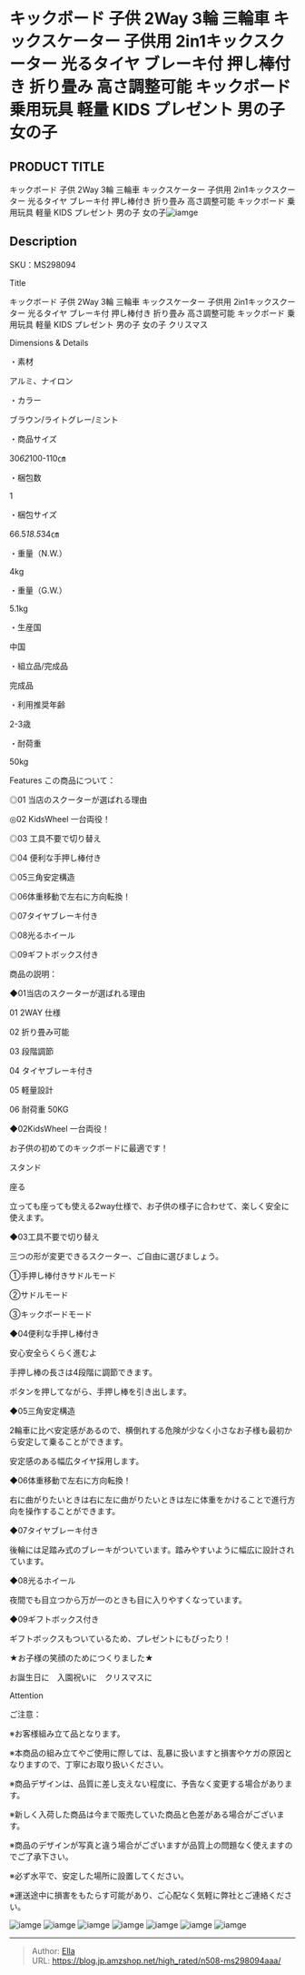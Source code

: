 # キックボード 子供 2Way 3輪 三輪車 キックスケーター 子供用 2in1キックスクーター 光るタイヤ ブレーキ付 押し棒付き 折り畳み 高さ調整可能 キックボード 乗用玩具 軽量 KIDS プレゼント 男の子 女の子


## PRODUCT TITLE 

キックボード 子供 2Way 3輪 三輪車 キックスケーター 子供用 2in1キックスクーター 光るタイヤ ブレーキ付 押し棒付き 折り畳み 高さ調整可能 キックボード 乗用玩具 軽量 KIDS プレゼント 男の子 女の子![iamge](https://b2bfiles1.gigab2b.cn/image/wkseller/304/20221129_8bd3cd6a86d34cca79d13ccc85d75f47.jpg)

## Description

SKU：MS298094

Title

キックボード 子供 2Way 3輪 三輪車 キックスケーター 子供用 2in1キックスクーター 光るタイヤ ブレーキ付 押し棒付き 折り畳み 高さ調整可能 キックボード 乗用玩具 軽量 KIDS プレゼント 男の子 女の子 クリスマス

Dimensions &amp; Details



・素材

アルミ、ナイロン

・カラー

ブラウン/ライトグレー/ミント

・商品サイズ

30*62*100-110㎝

・梱包数

1

・梱包サイズ

66.5*18.5*34㎝

・重量（N.W.）

4kg

・重量（G.W.）

5.1kg

・生産国

中国

・組立品/完成品

完成品

・利用推奨年齢

2-3歳

・耐荷重

50kg



Features
この商品について：

◎01 当店のスクーターが選ばれる理由

◎02 KidsWheel 一台両役！

◎03 工具不要で切り替え

◎04 便利な手押し棒付き

◎05三角安定構造

◎06体重移動で左右に方向転換！

◎07タイヤブレーキ付き

◎08光るホイール

◎09ギフトボックス付き



商品の説明：

◆01当店のスクーターが選ばれる理由

01 2WAY 仕様

02  折り畳み可能

03 段階調節

04 タイヤブレーキ付き

05 軽量設計

06 耐荷重 50KG　



◆02KidsWheel 一台両役！

お子供の初めてのキックボードに最適です！

スタンド

座る

立っても座っても使える2way仕様で、お子供の様子に合わせて、楽しく安全に使えます。



◆03工具不要で切り替え

三つの形が変更できるスクーター、ご自由に選びましょう。

①手押し棒付きサドルモード

②サドルモード

③キックボードモード



◆04便利な手押し棒付き

安心安全らくらく進むよ

手押し棒の長さは4段階に調節できます。

ポタンを押してながら、手押し棒を引き出します。



◆05三角安定構造

2輪車に比べ安定感があるので、横倒れする危険が少なく小さなお子様も最初から安定して乗ることができます。

安定感のある幅広タイヤ採用します。



◆06体重移動で左右に方向転換！

右に曲がりたいときは右に左に曲がりたいときは左に体重をかけることで進行方向を操作することができます。



◆07タイヤブレーキ付き

後輪には足踏み式のブレーキがついています。踏みやすいように幅広に設計されています。



◆08光るホイール

夜間でも目立つから万が一のときも目に入りやすくなっています。



◆09ギフトボックス付き

ギフトボックスもついているため、プレゼントにもぴったり！

★お子様の笑顔のためにつくりました★

お誕生日に　入園祝いに　クリスマスに



Attention



ご注意：

※お客様組み立て品となります。

※本商品の組み立てやご使用に際しては、乱暴に扱いますと損害やケガの原因となりますので、丁寧にお取り扱いください。

※商品デザインは、品質に差し支えない程度に、予告なく変更する場合があります。

※新しく入荷した商品は今まで販売していた商品と色差がある場合がございます。

※商品のデザインが写真と違う場合がございますが品質上の問題なく使えますのでご了承下さい。

※必ず水平で、安定した場所に設置してください。

※運送途中に損害をもたらす可能があり、ご心配なく気軽に弊社とご連絡ください。









![iamge](https://b2bfiles1.gigab2b.cn/image/wkseller/304/20221208_b4f37b9cb5cec41ded3005089adb1cad.jpg)
![iamge](https://b2bfiles1.gigab2b.cn/image/wkseller/304/20221208_4fd27cee968fb83487362e63b76b21f6.jpg)
![iamge](https://b2bfiles1.gigab2b.cn/image/wkseller/304/20221208_8e0d477e377a118c633f4290e6992cfa.jpg)
![iamge](https://b2bfiles1.gigab2b.cn/image/wkseller/304/20221208_7f43793399b6e8862c415a5c411ab13f.jpg)
![iamge](https://b2bfiles1.gigab2b.cn/image/wkseller/304/20221208_6f8684685f305a3b3fbe39d27b92cf4a.jpg)
![iamge](https://b2bfiles1.gigab2b.cn/image/wkseller/304/20221208_1651d02387cbb41c202d640162686f4a.jpg)
![iamge](https://b2bfiles1.gigab2b.cn/image/wkseller/304/20221129_d07a6249321b12e415781a23f513da72.jpg)


---

> Author: [Ella](https://blog.jp.amzshop.net/)  
> URL: https://blog.jp.amzshop.net/high_rated/n508-ms298094aaa/  

